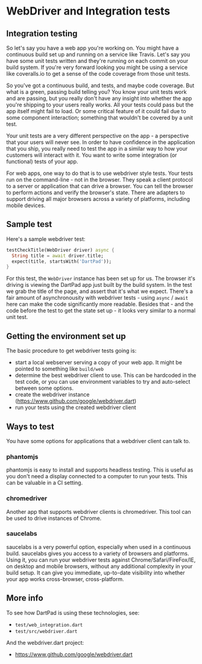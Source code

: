 # WebDriver and Integration tests

## Integration testing

So let's say you have a web app you're working on. You might have a continuous
build set up and running on a service like Travis. Let's say you have some unit
tests written and they're running on each commit on your build system. If you're
very forward looking you might be using a service like coveralls.io to get a
sense of the code coverage from those unit tests.

So you've got a continuous build, and tests, and maybe code coverage. But what
is a green, passing build telling you? You know your unit tests work and are
passing, but you really don't have any insight into whether the app you're
shipping to your users really works. All your tests could pass but the app
itself might fail to load. Or some critical feature of it could fail due to some
component interaction; something that wouldn't be covered by a unit test.

Your unit tests are a very different perspective on the app - a perspective that
your users will never see. In order to have confidence in the application that
you ship, you really need to test the app in a similar way to how your customers
will interact with it. You want to write some integration (or functional) tests
of your app.

For web apps, one way to do that is to use webdriver style tests. Your tests run
on the command-line - not in the browser. They speak a client protocol to a
server or application that can drive a browser. You can tell the browser to
perform actions and verify the browser's state. There are adapters to support
driving all major browsers across a variety of platforms, including mobile
devices.

## Sample test

Here's a sample webdriver test:

```dart
testCheckTitle(WebDriver driver) async {
  String title = await driver.title;
  expect(title, startsWith('DartPad'));
}
```

For this test, the `WebDriver` instance has been set up for us. The browser it's
driving is viewing the DartPad app just built by the build system. In the test
we grab the title of the page, and assert that it's what we expect. There's a
fair amount of asynchronousity with webdriver tests - using `async` / `await`
here can make the code significantly more readable. Besides that - and the
code before the test to get the state set up - it looks very similar to a normal
unit test.

## Getting the environment set up

The basic procedure to get webdriver tests going is:

- start a local webserver serving a copy of your web app. It might be pointed to
  something like `build/web`
- determine the best webdriver client to use. This can be hardcoded in the test
  code, or you can use environment variables to try and auto-select between some
  options.
- create the webdriver instance (https://www.github.com/google/webdriver.dart)
- run your tests using the created webdriver client

## Ways to test

You have some options for applications that a webdriver client can talk to.

### phantomjs

phantomjs is easy to install and supports headless testing. This is useful as
you don't need a display connected to a computer to run your tests. This can be
valuable in a CI setting.

### chromedriver

Another app that supports webdriver clients is chromedriver. This tool can be
used to drive instances of Chrome.

### saucelabs

saucelabs is a very powerful option, especially when used in a continuous build.
saucelabs gives you access to a variety of browsers and platforms. Using it, you
can run your webdriver tests against Chrome/Safari/FireFox/IE, on desktop and
mobile browsers, without any additional complexity in your build setup. It can
give you immediate, up-to-date visibility into whether your app works
cross-browser, cross-platform.

## More info

To see how DartPad is using these technologies, see:

- `test/web_integration.dart`
- `test/src/webdriver.dart`

And the webdriver.dart project:

- https://www.github.com/google/webdriver.dart
